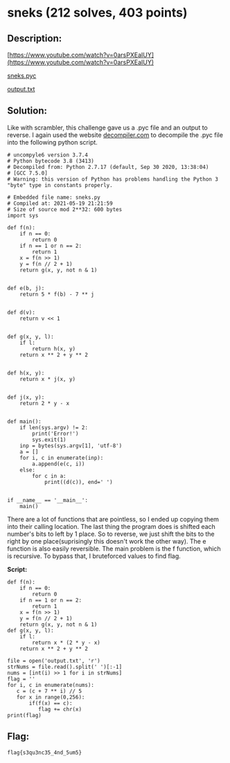 # sneks (212 solves, 403 points)

## Description:
[https://www.youtube.com/watch?v=0arsPXEaIUY](https://www.youtube.com/watch?v=0arsPXEaIUY)

[sneks.pyc](sneks.pyc)

[output.txt](output.txt)

## Solution:
Like with scrambler, this challenge gave us a .pyc file and an output to reverse. I again used the website [decompiler.com](https://www.decompiler.com/) to decompile the .pyc file into the following python script.

```python3
# uncompyle6 version 3.7.4
# Python bytecode 3.8 (3413)
# Decompiled from: Python 2.7.17 (default, Sep 30 2020, 13:38:04) 
# [GCC 7.5.0]
# Warning: this version of Python has problems handling the Python 3 "byte" type in constants properly.

# Embedded file name: sneks.py
# Compiled at: 2021-05-19 21:21:59
# Size of source mod 2**32: 600 bytes
import sys

def f(n):
    if n == 0:
        return 0
    if n == 1 or n == 2:
        return 1
    x = f(n >> 1)
    y = f(n // 2 + 1)
    return g(x, y, not n & 1)


def e(b, j):
    return 5 * f(b) - 7 ** j


def d(v):
    return v << 1


def g(x, y, l):
    if l:
        return h(x, y)
    return x ** 2 + y ** 2


def h(x, y):
    return x * j(x, y)


def j(x, y):
    return 2 * y - x


def main():
    if len(sys.argv) != 2:
        print('Error!')
        sys.exit(1)
    inp = bytes(sys.argv[1], 'utf-8')
    a = []
    for i, c in enumerate(inp):
        a.append(e(c, i))
    else:
        for c in a:
            print((d(c)), end=' ')


if __name__ == '__main__':
    main()
```
There are a lot of functions that are pointless, so I ended up copying them into their calling location. The last thing the program does is shifted each number's bits to left by 1 place. So to reverse, we just shift the bits to the right by one place(suprisingly this doesn't work the other way). The e function is also easily reversible. The main problem is the f function, which is recursive. To bypass that, I bruteforced values to find flag.

**Script:**
```python3
def f(n):
    if n == 0:
        return 0
    if n == 1 or n == 2:
        return 1
    x = f(n >> 1)
    y = f(n // 2 + 1)
    return g(x, y, not n & 1)
def g(x, y, l):
    if l:
        return x * (2 * y - x)
    return x ** 2 + y ** 2

file = open('output.txt', 'r')
strNums = file.read().split(' ')[:-1]
nums = [int(i) >> 1 for i in strNums]
flag = ''
for i, c in enumerate(nums):
   c = (c + 7 ** i) // 5
   for x in range(0,256):
       if(f(x) == c):
          flag += chr(x)
print(flag)
```
## Flag:
`flag{s3qu3nc35_4nd_5um5}`
